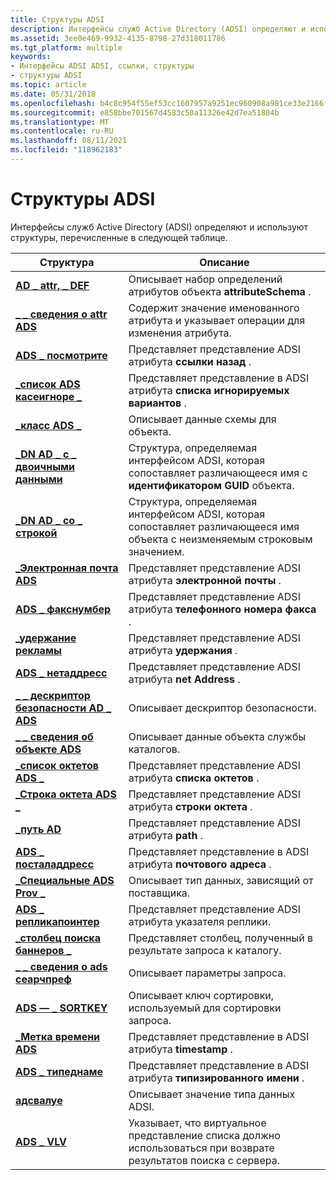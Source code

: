 ```yaml
---
title: Структуры ADSI
description: Интерфейсы служб Active Directory (ADSI) определяют и используют структуры, перечисленные в следующей таблице.
ms.assetid: 3ee0e469-9932-4135-8798-27d318011786
ms.tgt_platform: multiple
keywords:
- Интерфейсы ADSI ADSI, ссылки, структуры
- структуры ADSI
ms.topic: article
ms.date: 05/31/2018
ms.openlocfilehash: b4c8c954f55ef53cc1607957a9251ec960908a981ce33e2166f45eef42251abb
ms.sourcegitcommit: e858bbe701567d4583c50a11326e42d7ea51804b
ms.translationtype: MT
ms.contentlocale: ru-RU
ms.lasthandoff: 08/11/2021
ms.locfileid: "118962183"
---
```

# <a name="adsi-structures"></a>Структуры ADSI

Интерфейсы служб Active Directory (ADSI) определяют и используют структуры, перечисленные в следующей таблице.



| Структура                                                                      | Описание                                                                                                    |
|--------------------------------------------------------------------------------|----------------------------------------------------------------------------------------------------------------|
| [**AD \_ attr, \_ DEF**](/windows/desktop/api/Iads/ns-iads-ads_attr_def)<br/>                              | Описывает набор определений атрибутов объекта **attributeSchema** .<br/>                          |
| [**\_ \_ сведения о attr ADS**](/windows/desktop/api/Iads/ns-iads-ads_attr_info)<br/>                            | Содержит значение именованного атрибута и указывает операции для изменения атрибута.<br/>              |
| [**ADS \_ посмотрите**](/windows/win32/api/iads/ns-iads-ads_backlink)<br/>                               | Представляет представление ADSI атрибута **ссылки назад** .<br/>                                   |
| [**\_список ADS касеигноре \_**](/windows/desktop/api/Iads/ns-iads-ads_caseignore_list)<br/>                | Представляет представление в ADSI атрибута **списка игнорируемых вариантов** .<br/>                            |
| [**\_класс ADS \_**](/windows/desktop/api/Iads/ns-iads-ads_class_def)<br/>                            | Описывает данные схемы для объекта.<br/>                                                                |
| [**\_DN AD \_ с \_ двоичными данными**](/windows/win32/api/iads/ns-iads-ads_dn_with_binary)<br/>                 | Структура, определяемая интерфейсом ADSI, которая сопоставляет различающееся имя с **идентификатором GUID** объекта.<br/>                     |
| [**\_DN AD \_ со \_ строкой**](/windows/win32/api/iads/ns-iads-ads_dn_with_string)<br/>                 | Структура, определяемая интерфейсом ADSI, которая сопоставляет различающееся имя объекта с неизменяемым строковым значением.<br/> |
| [**\_Электронная почта ADS**](/windows/win32/api/iads/ns-iads-ads_email)<br/>                                     | Представляет представление ADSI атрибута **электронной почты** .<br/>                                       |
| [**ADS \_ факснумбер**](/windows/win32/api/iads/ns-iads-ads_faxnumber)<br/>                             | Представляет представление ADSI атрибута **телефонного номера факса** .<br/>                  |
| [**\_удержание рекламы**](/windows/win32/api/iads/ns-iads-ads_hold)<br/>                                       | Представляет представление ADSI атрибута **удержания** .<br/>                                        |
| [**ADS \_ нетаддресс**](/windows/win32/api/iads/ns-iads-ads_netaddress)<br/>                           | Представляет представление ADSI атрибута **net Address** .<br/>                                 |
| [**\_ \_ дескриптор безопасности AD \_ ADS**](/windows/win32/api/iads/ns-iads-ads_nt_security_descriptor)<br/> | Описывает дескриптор безопасности.<br/>                                                                    |
| [**\_ \_ сведения об объекте ADS**](/windows/desktop/api/Iads/ns-iads-ads_object_info)<br/>                        | Описывает данные объекта службы каталогов.<br/>                                                            |
| [**\_список октетов ADS \_**](/windows/desktop/api/Iads/ns-iads-ads_octet_list)<br/>                          | Представляет представление ADSI атрибута **списка октетов** .<br/>                                  |
| [**\_Строка октета ADS \_**](/windows/win32/api/iads/ns-iads-ads_octet_string)<br/>                      | Представляет представление ADSI атрибута **строки октета** .<br/>                                |
| [**\_путь AD**](/windows/win32/api/iads/ns-iads-ads_path)<br/>                                       | Представляет представление ADSI атрибута **path** .<br/>                                        |
| [**ADS \_ посталаддресс**](/windows/win32/api/iads/ns-iads-ads_postaladdress)<br/>                     | Представляет представление в ADSI атрибута **почтового адреса** .<br/>                              |
| [**\_Специальные ADS Prov \_**](/windows/win32/api/iads/ns-iads-ads_prov_specific)<br/>                    | Описывает тип данных, зависящий от поставщика.<br/>                                                            |
| [**ADS \_ репликапоинтер**](/windows/win32/api/iads/ns-iads-ads_replicapointer)<br/>                   | Представляет представление ADSI атрибута указателя реплики.<br/>                                 |
| [**\_столбец поиска баннеров \_**](/windows/desktop/api/Iads/ns-iads-ads_search_column)<br/>                    | Представляет столбец, полученный в результате запроса к каталогу.<br/>                                               |
| [**\_ \_ сведения о ads сеарчпреф**](/windows/desktop/api/Iads/ns-iads-ads_searchpref_info)<br/>                | Описывает параметры запроса.<br/>                                                                        |
| [**ADS — \_ SORTKEY**](/windows/desktop/api/Iads/ns-iads-ads_sortkey)<br/>                                 | Описывает ключ сортировки, используемый для сортировки запроса.<br/>                                                    |
| [**\_Метка времени ADS**](/windows/win32/api/iads/ns-iads-ads_timestamp)<br/>                             | Представляет представление в ADSI атрибута **timestamp** .<br/>                                   |
| [**ADS \_ типеднаме**](/windows/win32/api/iads/ns-iads-ads_typedname)<br/>                             | Представляет представление в ADSI атрибута **типизированного имени** .<br/>                                  |
| [**адсвалуе**](/windows/desktop/api/Iads/ns-iads-adsvalue)<br/>                                        | Описывает значение типа данных ADSI.<br/>                                                           |
| [**ADS \_ VLV**](/windows/desktop/api/Iads/ns-iads-ads_vlv)<br/>                                         | Указывает, что виртуальное представление списка должно использоваться при возврате результатов поиска с сервера.<br/>  |



 

 

 





